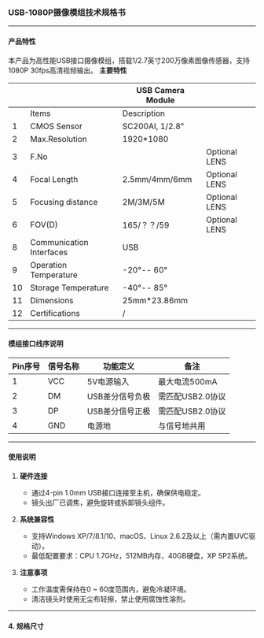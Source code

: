 ### USB-1080P摄像模组技术规格书

---

#### **产品特性**   
本产品为高性能USB接口摄像模组，搭载1/2.7英寸200万像素图像传感器，支持1080P 30fps高清视频输出。
**主要特性**  

|      |                          | USB Camera Module |               |
| ---- | ------------------------ | ----------------- | ------------- |
|      | Items                    | Description       |               |
| 1    | CMOS Sensor              | SC200AI, 1/2.8"   |               |
| 2    | Max.Resolution           | 1920*1080         |               |
| 3    | F.No                     |                   | Optional LENS |
| 4    | Focal Length             | 2.5mm/4mm/6mm     | Optional LENS |
| 5    | Focusing distance        | 2M/3M/5M          | Optional LENS |
| 6    | FOV(D)                   | 165/？？/59       | Optional LENS |
| 8    | Communication Interfaces | USB               |               |
| 9    | Operation Temperature    | -20°-- 60°        |               |
| 10   | Storage Temperature      | -40°-- 85°        |               |
| 11   | Dimensions               | 25mm*23.86mm      |               |
| 12   | Certifications           | /                 |               |

---

#### **模组接口线序说明**  
| **Pin序号** | **信号名称** | **功能定义**    | **备注**         |
| ----------- | ------------ | --------------- | ---------------- |
| 1           | VCC          | 5V电源输入      | 最大电流500mA    |
| 2           | DM           | USB差分信号负极 | 需匹配USB2.0协议 |
| 3           | DP           | USB差分信号正极 | 需匹配USB2.0协议 |
| 4           | GND          | 电源地          | 与信号地共用     |

---

#### **使用说明**  
1. **硬件连接**  
   - 通过4-pin 1.0mm USB接口连接至主机，确保供电稳定。  
   - 镜头出厂已调焦，避免旋转或拆卸镜头组件。  

2. **系统兼容性**  
   - 支持Windows XP/7/8.1/10、macOS、Linux 2.6.2及以上（需内置UVC驱动）。  
   - 最低配置要求：CPU 1.7GHz，512MB内存，40GB硬盘，XP SP2系统。  

3. **注意事项**  
   - 工作温度需保持在0 ~ 60度范围内，避免冷凝环境。  
   - 清洁镜头时使用无尘布轻擦，禁止使用腐蚀性溶剂。  

---

#### **4. 规格尺寸**  
